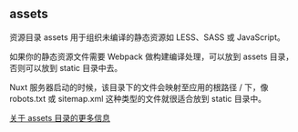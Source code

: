 ## assets

资源目录 assets 用于组织未编译的静态资源如 LESS、SASS 或 JavaScript。

如果你的静态资源文件需要 Webpack 做构建编译处理，可以放到 assets 目录，否则可以放到 static 目录中去。

Nuxt 服务器启动的时候，该目录下的文件会映射至应用的根路径 / 下，像 robots.txt 或 sitemap.xml 这种类型的文件就很适合放到 static 目录中。

[关于 assets 目录的更多信息](https://nuxtjs.org/guide/assets)